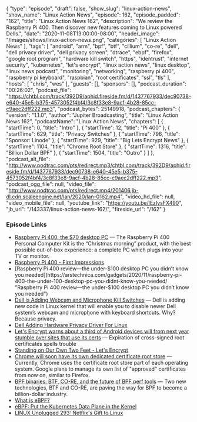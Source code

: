 {
  "type": "episode",
  "draft": false,
  "show_slug": "linux-action-news",
  "show_name": "Linux Action News",
  "episode": 162,
  "episode_padded": "162",
  "title": "Linux Action News 162",
  "description": "We review the Raspberry Pi 400. Then discover new features coming to Linux powered Dells.",
  "date": "2020-11-08T13:00:00-08:00",
  "header_image": "/images/shows/linux-action-news.png",
  "categories": [
    "Linux Action News"
  ],
  "tags": [
    "android",
    "arm",
    "bpf",
    "btf",
    "cillium",
    "co-re",
    "dell",
    "dell privacy driver",
    "dell privacy screen",
    "dtrace",
    "ebpf",
    "firefox",
    "google root program",
    "hardware kill switch",
    "https",
    "identrust",
    "internet security",
    "kubernetes",
    "let's encrypt",
    "linux action news",
    "linux desktop",
    "linux news podcast",
    "monitoring",
    "networking",
    "raspberry pi 400",
    "raspberry pi keyboard",
    "raspbian",
    "root certificates",
    "ssl",
    "tls"
  ],
  "hosts": [
    "chris",
    "wes"
  ],
  "guests": [],
  "sponsors": [],
  "podcast_duration": "00:26:02",
  "podcast_file": "https://chtbl.com/track/392D9/aphid.fireside.fm/d/1437767933/dec90738-e640-45e5-b375-4573052f4bf4/3c8f33e8-9acf-4b28-85cc-c9aec2dff222.mp3",
  "podcast_bytes": 25149918,
  "podcast_chapters": {
    "version": "1.1.0",
    "author": "Jupiter Broadcasting",
    "title": "Linux Action News 162",
    "podcastName": "Linux Action News",
    "chapters": [
      {
        "startTime": 0,
        "title": "Intro"
      },
      {
        "startTime": 12,
        "title": "Pi 400"
      },
      {
        "startTime": 629,
        "title": "Privacy Switches"
      },
      {
        "startTime": 796,
        "title": "Sponsor: Linode"
      },
      {
        "startTime": 929,
        "title": "Big Lets Encrypt News"
      },
      {
        "startTime": 1104,
        "title": "Chrome Root Store"
      },
      {
        "startTime": 1316,
        "title": "Billion Dollar BPF"
      },
      {
        "startTime": 1504,
        "title": "Outro"
      }
    ]
  },
  "podcast_alt_file": "http://www.podtrac.com/pts/redirect.mp3/chtbl.com/track/392D9/aphid.fireside.fm/d/1437767933/dec90738-e640-45e5-b375-4573052f4bf4/3c8f33e8-9acf-4b28-85cc-c9aec2dff222.mp3",
  "podcast_ogg_file": null,
  "video_file": "http://www.podtrac.com/pts/redirect.mp4/201406.jb-dl.cdn.scaleengine.net/lan/2020/lan-0162.mp4",
  "video_hd_file": null,
  "video_mobile_file": null,
  "youtube_link": "https://youtu.be/lEzIysFX490",
  "jb_url": "/143337/linux-action-news-162/",
  "fireside_url": "/162"
}


### Episode Links

  * [Raspberry Pi 400: the $70 desktop PC](https://www.raspberrypi.org/blog/raspberry-pi-400-the-70-desktop-pc/ "Raspberry Pi 400: the $70 desktop PC") — The Raspberry Pi 400 Personal Computer Kit is the “Christmas morning” product, with the best possible out-of-box experience: a complete PC which plugs into your TV or monitor.
  * [Raspberry Pi 400 - First Impressions](https://martinpeck.com/blog/2020/11/06/Raspberry-Pi-400/ "Raspberry Pi 400 - First Impressions")
  * [Raspberry Pi 400 review—the under-$100 desktop PC you didn’t know you needed](https://arstechnica.com/gadgets/2020/11/raspberry-pi-400-the-under-100-desktop-pc-you-didnt-know-you-needed/ "Raspberry Pi 400 review—the under-$100 desktop PC you didn’t know you needed")
  * [Dell is Adding Webcam and Microphone Kill Switches](https://itsfoss.com/dell-privacy-driver/ "Dell is Adding Webcam and Microphone Kill Switches") — Dell is adding new code in Linux kernel that will enable you to disable newer Dell system’s webcam and microphone with keyboard shortcuts. Why? Because privacy. 
  * [Dell Adding Hardware Privacy Driver For Linux](https://www.phoronix.com/scan.php?page=news_item&px=Dell-Hardware-Privacy-Linux "Dell Adding Hardware Privacy Driver For Linux")
  * [Let's Encrypt warns about a third of Android devices will from next year stumble over sites that use its certs](https://www.theregister.com/2020/11/06/android_encryption_certs/ "Let's Encrypt warns about a third of Android devices will from next year stumble over sites that use its certs") — Expiration of cross-signed root certificates spells trouble
  * [Standing on Our Own Two Feet - Let's Encrypt ](https://letsencrypt.org/2020/11/06/own-two-feet.html "Standing on Our Own Two Feet - Let's Encrypt ")
  * [Chrome will soon have its own dedicated certificate root store](https://www.zdnet.com/article/chrome-will-soon-have-its-own-dedicated-certificate-root-store/ "Chrome will soon have its own dedicated certificate root store") — Currently, Chrome uses the certificate root store part of each operating system. Google plans to manage its own list of "approved" certificates from now on, similar to Firefox.
  * [BPF binaries: BTF, CO-RE, and the future of BPF perf tools](http://www.brendangregg.com/blog/2020-11-04/bpf-co-re-btf-libbpf.html "BPF binaries: BTF, CO-RE, and the future of BPF perf tools") — Two new technologies, BTF and CO-RE, are paving the way for BPF to become a billion-dollar industry. 
  * [What is eBPF?](https://gravitational.com/blog/what-is-ebpf/ "What is eBPF?")
  * [eBPF: Put the Kubernetes Data Plane in the Kernel](https://thenewstack.io/ebpf-put-the-kubernetes-data-plane-in-the-kernel/ "eBPF: Put the Kubernetes Data Plane in the Kernel")
  * [LINUX Unplugged 293: Netflix's Gift to Linux](https://linuxunplugged.com/293 "LINUX Unplugged 293: Netflix's Gift to Linux")


